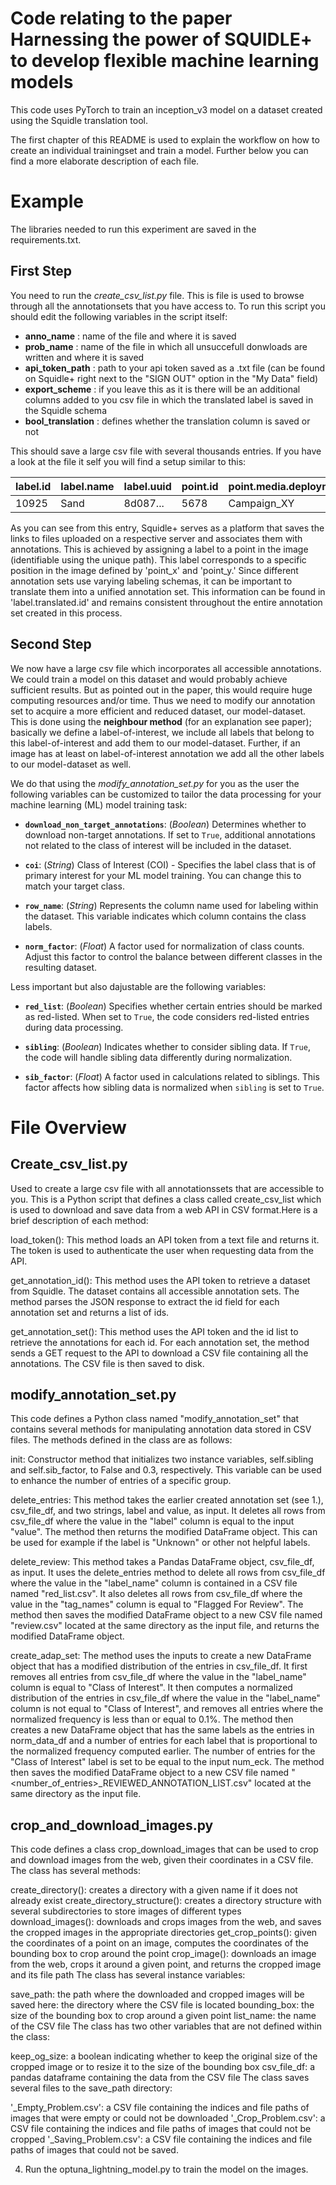 # Code relating to the paper Harnessing the power of SQUIDLE+ to develop flexible machine learning models
This code uses PyTorch to train an inception_v3 model on a dataset created using the Squidle translation tool.

The first chapter of this README is used to explain the workflow on how to create an individual trainingset and train a model. Further below you can find a more elaborate description of each file. 


# Example

The libraries needed to run this experiment are saved in the requirements.txt. 

## First Step 
You need to run the *create_csv_list.py* file. This is file is used to browse through all the annotationsets that you have access to. To run this script you should edit the following variables in the script itself: 
 + **anno_name** : name of the file and where it is saved
 + **prob_name** : name of the file in which all unsuccefull donwloads are written and where it is saved
 + **api_token_path** : path to your api token saved as a .txt file (can be found on Squidle+ right next to the "SIGN OUT" option in the "My Data" field)
 + **export_scheme** : if you leave this as it is there will be an additional columns added to you csv file in which the translated label is saved in the Squidle schema
 + **bool_translation** : defines whether the translation column is saved or not

This should save a large csv file with several thousands entries. If you have a look at the file it self you will find a setup similar to this: 

label.id | label.name | label.uuid | point.id | point.media.deployment.campaign | point.media.path_best | point_x | point_y | ... |label.translated.id | label.translated.name
--- | --- | --- | --- | --- | --- | --- | --- | --- | --- | --- | 
10925 | Sand | 8d087... | 5678 | Campaign_XY | https://aws.com | 0.2 | 0.3 |...| 646 | Sand / mud (<2mm)

As you can see from this entry, Squidle+ serves as a platform that saves the links to files uploaded on a respective server and associates them with annotations. This is achieved by assigning a label to a point in the image (identifiable using the unique path). This label corresponds to a specific position in the image defined by 'point_x' and 'point_y.' Since different annotation sets use varying labeling schemas, it can be important to translate them into a unified annotation set. This information can be found in 'label.translated.id' and remains consistent throughout the entire annotation set created in this process. 

## Second Step
We now have a large csv file which incorporates all accessible annotations. We could train a model on this dataset and would probably achieve sufficient results. But as pointed out in the paper, this would require huge computing resources and/or time. Thus we need to modify our annotation set to acquire a more efficient and reduced dataset, our model-dataset. This is done using the **neighbour method** (for an explanation see paper); basically we define a label-of-interest, we include all labels that belong to this label-of-interest and add them to our model-dataset. Further, if an image has at least on label-of-interest annotation we add all the other labels to our model-dataset as well. 

We do that using the *modify_annotation_set.py* for you as the user the following variables can be customized to tailor the data processing for your machine learning (ML) model training task:

+ **`download_non_target_annotations`**: (*Boolean*) Determines whether to download non-target annotations. If set to `True`, additional annotations not related to the class of interest will be included in the dataset.

+ **`coi`**: (*String*) Class of Interest (COI) - Specifies the label class that is of primary interest for your ML model training. You can change this to match your target class.

+ **`row_name`**: (*String*) Represents the column name used for labeling within the dataset. This variable indicates which column contains the class labels.

+ **`norm_factor`**: (*Float*) A factor used for normalization of class counts. Adjust this factor to control the balance between different classes in the resulting dataset.

Less important but also dajustable are the following variables:

+ **`red_list`**: (*Boolean*) Specifies whether certain entries should be marked as red-listed. When set to `True`, the code considers red-listed entries during data processing.

+ **`sibling`**: (*Boolean*) Indicates whether to consider sibling data. If `True`, the code will handle sibling data differently during normalization.

+ **`sib_factor`**: (*Float*) A factor used in calculations related to siblings. This factor affects how sibling data is normalized when `sibling` is set to `True`.



# File Overview
## Create_csv_list.py 
Used to create a large csv file with all annotationssets that are accessible to you.
This is a Python script that defines a class called create_csv_list which is used to download and save data from a web API in CSV format.Here is a brief description of each method:

load_token(): This method loads an API token from a text file and returns it. The token is used to authenticate the user when requesting data from the API.

get_annotation_id(): This method uses the API token to retrieve a dataset from Squidle. The dataset contains all accessible annotation sets. The method parses the JSON response to extract the id field for each annotation set and returns a list of ids.

get_annotation_set(): This method uses the API token and the id list to retrieve the annotations for each id. For each annotation set, the method sends a GET request to the API to download a CSV file containing all the annotations. The CSV file is then saved to disk.


## modify_annotation_set.py 
This code defines a Python class named "modify_annotation_set" that contains several methods for manipulating annotation data stored in CSV files. The methods defined in the class are as follows:

init: Constructor method that initializes two instance variables, self.sibling and self.sib_factor, to False and 0.3, respectively. This variable can be used to enhance the number of entries of a specific group.

delete_entries: This method takes the earlier created annotation set (see 1.), csv_file_df, and two strings, label and value, as input. It deletes all rows from csv_file_df where the value in the "label" column is equal to the input "value". The method then returns the modified DataFrame object. This can be used for example if the label is "Unknown" or other not helpful labels.

delete_review: This method takes a Pandas DataFrame object, csv_file_df, as input. It uses the delete_entries method to delete all rows from csv_file_df where the value in the "label_name" column is contained in a CSV file named "red_list.csv". It also deletes all rows from csv_file_df where the value in the "tag_names" column is equal to "Flagged For Review". The method then saves the modified DataFrame object to a new CSV file named "review.csv" located at the same directory as the input file, and returns the modified DataFrame object.


create_adap_set: The method uses the inputs to create a new DataFrame object that has a modified distribution of the entries in csv_file_df. It first removes all entries from csv_file_df where the value in the "label_name" column is equal to "Class of Interest". It then computes a normalized distribution of the entries in csv_file_df where the value in the "label_name" column is not equal to "Class of Interest", and removes all entries where the normalized frequency is less than or equal to 0.1%. The method then creates a new DataFrame object that has the same labels as the entries in norm_data_df and a number of entries for each label that is proportional to the normalized frequency computed earlier. The number of entries for the "Class of Interest" label is set to be equal to the input num_eck. The method then saves the modified DataFrame object to a new CSV file named "<number_of_entries>_REVIEWED_ANNOTATION_LIST.csv" located at the same directory as the input file.

## crop_and_download_images.py 
This code defines a class crop_download_images that can be used to crop and download images from the web, given their coordinates in a CSV file. The class has several methods:

create_directory(): creates a directory with a given name if it does not already exist
create_directory_structure(): creates a directory structure with several subdirectories to store images of different types
download_images(): downloads and crops images from the web, and saves the cropped images in the appropriate directories
get_crop_points(): given the coordinates of a point on an image, computes the coordinates of the bounding box to crop around the point
crop_image(): downloads an image from the web, crops it around a given point, and returns the cropped image and its file path
The class has several instance variables:

save_path: the path where the downloaded and cropped images will be saved
here: the directory where the CSV file is located
bounding_box: the size of the bounding box to crop around a given point
list_name: the name of the CSV file
The class has two other variables that are not defined within the class:

keep_og_size: a boolean indicating whether to keep the original size of the cropped image or to resize it to the size of the bounding box
csv_file_df: a pandas dataframe containing the data from the CSV file
The class saves several files to the save_path directory:

'_Empty_Problem.csv': a CSV file containing the indices and file paths of images that were empty or could not be downloaded
'_Crop_Problem.csv': a CSV file containing the indices and file paths of images that could not be cropped
'_Saving_Problem.csv': a CSV file containing the indices and file paths of images that could not be saved.

4. Run the optuna_lightning_model.py to train the model on the images. 
 

